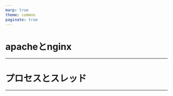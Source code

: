 ```yaml
---
marp: true
theme: common
paginate: true
---
```

# apacheとnginx

<!--
class: title
-->

---
# プロセスとスレッド


<!--
class: noclass
-->

---
<!--
参考：https://qiita.com/kamihork/items/296ee689a8d48c2bebcd
-->
